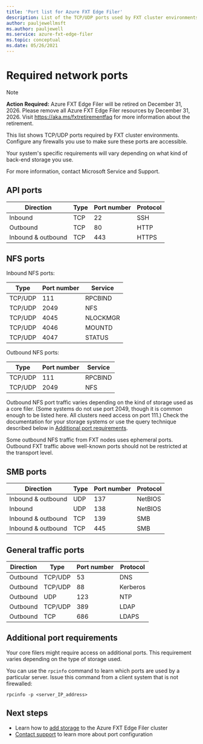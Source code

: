 ```yaml
---
title: 'Port list for Azure FXT Edge Filer'
description: List of the TCP/UDP ports used by FXT cluster environments
author: pauljewellmsft
ms.author: pauljewell
ms.service: azure-fxt-edge-filer
ms.topic: conceptual
ms.date: 05/26/2021
---
```


# Required network ports

> [!NOTE]
> **Action Required:** Azure FXT Edge Filer will be retired on December 31, 2026. Please remove all Azure FXT Edge Filer resources by December 31, 2026. Visit https://aka.ms/fxtretirementfaq for more information about the retirement.

This list shows TCP/UDP ports required by FXT cluster environments. Configure any firewalls you use to make sure these ports are accessible.

Your system's specific requirements will vary depending on what kind of back-end storage you use.

For more information, contact Microsoft Service and Support.

## API ports

| Direction | Type | Port number | Protocol |
|-----------|------|-------------|----------|
| Inbound   | TCP  | 22          | SSH      |
| Outbound  | TCP  | 80          | HTTP     |
| Inbound & outbound  | TCP  | 443         | HTTPS    |

## NFS ports

Inbound NFS ports:

| Type    | Port number | Service  |
|---------|-------------|----------|
| TCP/UDP | 111         | RPCBIND  |
| TCP/UDP | 2049        | NFS      |
| TCP/UDP | 4045        | NLOCKMGR |
| TCP/UDP | 4046        | MOUNTD   |
| TCP/UDP | 4047        | STATUS   |

Outbound NFS ports:

| Type    | Port number | Service  |
|---------|-------------|----------|
| TCP/UDP | 111         | RPCBIND  |
| TCP/UDP | 2049        | NFS      |

Outbound NFS port traffic varies depending on the kind of storage used as a core filer. (Some systems do not use port 2049, though it is common enough to be listed here. All clusters need access on port 111.) Check the documentation for your storage systems or use the query technique described below in [Additional port requirements](#additional-port-requirements).

Some outbound NFS traffic from FXT nodes uses ephemeral ports. Outbound FXT traffic above well-known ports should not be restricted at the transport level.

## SMB ports

| Direction | Type | Port number | Protocol |
|-----------|------|-------------|----------|
| Inbound & outbound  | UDP  | 137         | NetBIOS  |
| Inbound   | UDP  | 138         | NetBIOS  |
| Inbound & outbound  | TCP  | 139         | SMB      |
| Inbound & outbound  | TCP  | 445         | SMB      |

<!--| Outbound  | UDP  | 137         | NetBIOS  | 
| Outbound  | TCP  | 139         | SMB      |
| Outbound  | TCP  | 445         | SMB      |
-->

## General traffic ports

| Direction | Type    | Port number | Protocol |
|-----------|---------|-------------|----------|
| Outbound  | TCP/UDP | 53          | DNS      |
| Outbound  | TCP/UDP | 88          | Kerberos |
| Outbound  | UDP     | 123         | NTP      |
| Outbound  | TCP/UDP | 389         | LDAP     |
| Outbound  | TCP     | 686         | LDAPS    |

## Additional port requirements

Your core filers might require access on additional ports. This requirement varies depending on the type of storage used.

You can use the `rpcinfo` command to learn which ports are used by a particular server. Issue this command from a client system that is not firewalled:

`rpcinfo -p <server_IP_address>`

## Next steps

* Learn how to [add storage](add-storage.md) to the Azure FXT Edge Filer cluster
* [Contact support](support-ticket.md) to learn more about port configuration
